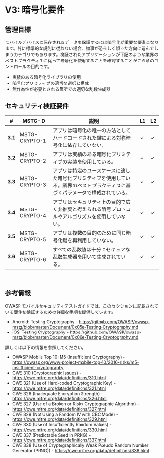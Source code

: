 # V3: 暗号化要件

## 管理目標

モバイルデバイスに保存されるデータを保護するには暗号化が重要な要素となります。特に標準的な規則に従わない場合、物事が恐ろしく誤った方向に進んでしまうカテゴリでもあります。検証されたアプリケーションが下記のような業界のベストプラクティスに従って暗号化を使用することを確認することがこの章のコントロールの目的です。

- 実績のある暗号化ライブラリの使用
- 暗号化プリミティブの適切な選択と構成
- 無作為性が必要とされる箇所での適切な乱数生成器

## セキュリティ検証要件

| # | MSTG-ID | 説明 | L1 | L2 |
| -- | -------- | ---------------------- | - | - |
| **3.1** | MSTG-CRYPTO-1 | アプリは暗号化の唯一の方法としてハードコードされた鍵による対称暗号化に依存していない。 | ✓ | ✓ |
| **3.2** | MSTG-CRYPTO-2 | アプリは実績のある暗号化プリミティブの実装を使用している。 | ✓ | ✓ |
| **3.3** | MSTG-CRYPTO-3 | アプリは特定のユースケースに適した暗号化プリミティブを使用している。業界のベストプラクティスに基づくパラメータで構成されている。 | ✓ | ✓ |
| **3.4** | MSTG-CRYPTO-4 | アプリはセキュリティ上の目的で広く非推奨と考えられる暗号プロトコルやアルゴリズムを使用していない。 | ✓ | ✓ |
| **3.5** | MSTG-CRYPTO-5 | アプリは複数の目的のために同じ暗号化鍵を再利用していない。 | ✓ | ✓ |
| **3.6** | MSTG-CRYPTO-6 | すべての乱数値は十分にセキュアな乱数生成器を用いて生成されている。 | ✓ | ✓ |

<div style="page-break-after: always; visibility: hidden">
\pagebreak
</div>

## 参考情報

OWASP モバイルセキュリティテストガイドでは、このセクションに記載されている要件を検証するための詳細な手順を提供しています。

- Android: Testing Cryptography - <https://github.com/OWASP/owasp-mstg/blob/master/Document/0x05e-Testing-Cryptography.md>
- iOS: Testing Cryptography - <https://github.com/OWASP/owasp-mstg/blob/master/Document/0x06e-Testing-Cryptography.md>

詳しくは以下の情報を参照してください。

- OWASP Mobile Top 10: M5 (Insufficient Cryptography) - <https://owasp.org/www-project-mobile-top-10/2016-risks/m5-insufficient-cryptography>
- CWE 310 (Cryptographic Issues) - <https://cwe.mitre.org/data/definitions/310.html>
- CWE 321 (Use of Hard-coded Cryptographic Key) - <https://cwe.mitre.org/data/definitions/321.html>
- CWE 326 (Inadequate Encryption Strength) - <https://cwe.mitre.org/data/definitions/326.html>
- CWE 327 (Use of a Broken or Risky Cryptographic Algorithm) - <https://cwe.mitre.org/data/definitions/327.html>
- CWE 329 (Not Using a Random IV with CBC Mode) - <https://cwe.mitre.org/data/definitions/329.html>
- CWE 330 (Use of Insufficiently Random Values) - <https://cwe.mitre.org/data/definitions/330.html>
- CWE 337 (Predictable Seed in PRNG) - <https://cwe.mitre.org/data/definitions/337.html>
- CWE 338 (Use of Cryptographically Weak Pseudo Random Number Generator (PRNG)) - <https://cwe.mitre.org/data/definitions/338.html>
